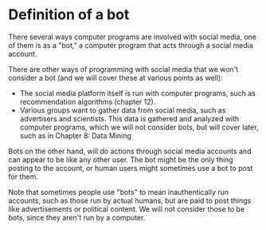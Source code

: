 # Definition of a bot

There several ways computer programs are involved with social media, one of them is as a "bot," a computer program that acts through a social media account.

There are other ways of programming with social media that we won't consider a bot (and we will cover these at various points as well):
- The social media platform itself is run with computer programs, such as recommendation algorithms (chapter 12).
- Various groups want to gather data from social media, such as advertisers and scientists. This data is gathered and analyzed with computer programs, which we will not consider bots, but will cover later, such as in Chapter 8: Data Mining

Bots on the other hand, will do actions through social media accounts and can appear to be like any other user. The bot might be the only thing posting to the account, or human users might sometimes use a bot to post for them.

Note that sometimes people use "bots" to mean inauthentically run accounts, such as those run by actual humans, but are paid to post things like advertisements or political content. We will not consider those to be bots, since they aren't run by a computer.
